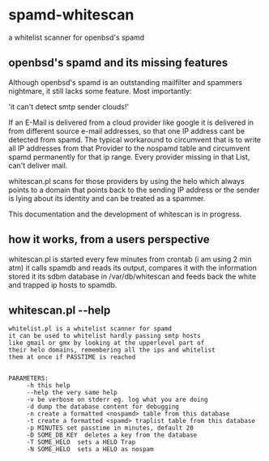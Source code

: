 # spamd-whitescan
a whitelist scanner for openbsd's spamd

## openbsd's spamd and its missing features

Although openbsd's spamd is an outstanding mailfilter 
and spammers nightmare, it still lacks some feature. 
Most importantly:  

   'it can't detect smtp sender clouds!'


If an E-Mail is delivered from a cloud provider like google it is 
delivered in from different source e-mail addresses, so that one IP address
cant be detected from spamd. The typical workaround to circumvent that is
to write all IP addresses from that Provider to the nospamd table and 
circumvent spamd permanently for that ip range. Every provider missing in 
that List, can't deliver mail. 

whitescan.pl scans for those providers by using the helo which always 
points to a domain that points back to the sending IP address or the 
sender is lying about its identity and can be treated as a spammer. 

This documentation and the development of whitescan is in progress. 

## how it works, from a users perspective 

whitescan.pl is started every few minutes from crontab (i am using 2 min atm)
it calls spamdb and reads its output, compares it with the information stored it its 
sdbm database in /var/db/whitescan and feeds back the white and trapped ip hosts to 
spamdb. 

## whitescan.pl --help

```
whitelist.pl is a whitelist scanner for spamd
it can be used to whitelist hardly passing smtp hosts
like gmail or gmx by looking at the upperlevel part of 
their helo domains, remembering all the ips and whitelist 
them at once if PASSTIME is reached


PARAMETERS:
     -h this help 
     --help the very same help 
     -v be verbose on stderr eg. log what you are doing
     -d dump the database content for debugging 
     -n create a formatted <nospamd> table from this database 
     -t create a formatted <spamd> traplist table from this database 
     -p MINUTES set passtime in minutes, default 20 
     -D SOME_DB_KEY  deletes a key from the database
     -T SOME_HELO  sets a HELO Trap
     -N SOME_HELO  sets a HELO as nospam
```


